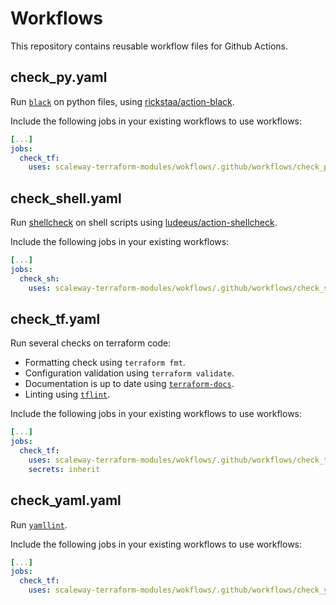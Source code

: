 # Workflows

This repository contains reusable workflow files for Github Actions.

## check_py.yaml

Run [`black`](https://black.readthedocs.io/en/stable/) on python files, using [rickstaa/action-black](https://github.com/rickstaa/action-black).

Include the following jobs in your existing workflows to use workflows:
```yaml
[...]
jobs:
  check_tf:
    uses: scaleway-terraform-modules/wokflows/.github/workflows/check_py.yaml@main

```

## check_shell.yaml

Run [shellcheck](https://www.shellcheck.net/) on shell scripts using [ludeeus/action-shellcheck](https://github.com/ludeeus/action-shellcheck).

Include the following jobs in your existing workflows:
```yaml
[...]
jobs:
  check_sh:
    uses: scaleway-terraform-modules/wokflows/.github/workflows/check_shell.yaml@main

```

## check_tf.yaml

Run several checks on terraform code:
* Formatting check using `terraform fmt`.
* Configuration validation using `terraform validate`.
* Documentation is up to date using [`terraform-docs`](https://terraform-docs.io/).
* Linting using [`tflint`](https://github.com/terraform-linters/tflint).

Include the following jobs in your existing workflows to use workflows:
```yaml
[...]
jobs:
  check_tf:
    uses: scaleway-terraform-modules/wokflows/.github/workflows/check_tf.yaml@main
    secrets: inherit

```

## check_yaml.yaml

Run [`yamllint`](https://www.yamllint.com/).

Include the following jobs in your existing workflows to use workflows:
```yaml
[...]
jobs:
  check_tf:
    uses: scaleway-terraform-modules/wokflows/.github/workflows/check_yaml.yaml@main

```

